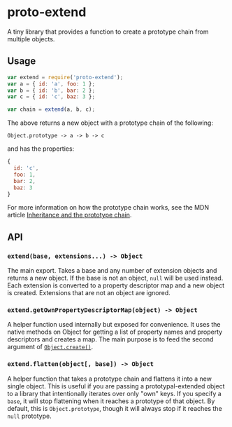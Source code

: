 # proto-extend

A tiny library that provides a function to create a prototype chain from
multiple objects.

## Usage

```javascript
var extend = require('proto-extend');
var a = { id: 'a', foo: 1 };
var b = { id: 'b', bar: 2 };
var c = { id: 'c', baz: 3 };

var chain = extend(a, b, c);
```

The above returns a new object with a prototype chain of the following:

```
Object.prototype -> a -> b -> c
```

and has the properties:

```javascript
{
  id: 'c',
  foo: 1,
  bar: 2,
  baz: 3
}
```

For more information on how the prototype chain works, see the MDN article
[Inheritance and the prototype chain](https://developer.mozilla.org/en-US/docs/Web/JavaScript/Guide/Inheritance_and_the_prototype_chain).

## API

### `extend(base, extensions...) -> Object`

The main export. Takes a base and any number of extension objects and returns a
new object. If the base is not an object, `null` will be used instead. Each
extension is converted to a property descriptor map and a new object is created.
Extensions that are not an object are ignored.

### `extend.getOwnPropertyDescriptorMap(object) -> Object`

A helper function used internally but exposed for convenience. It uses the
native methods on Object for getting a list of property names and property
descriptors and creates a map. The main purpose is to feed the second argument
of [`Object.create()`](https://developer.mozilla.org/en-US/docs/Web/JavaScript/Reference/Global_Objects/Object/create).

### `extend.flatten(object[, base]) -> Object`

A helper function that takes a prototype chain and flattens it into a new single
object. This is useful if you are passing a prototypal-extended object to a
library that intentionally iterates over only "own" keys. If you specify a
`base`, it will stop flattening when it reaches a prototype of that object. By
default, this is `Object.prototype`, though it will always stop if it reaches
the `null` prototype.
